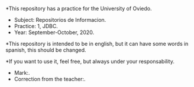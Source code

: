 *This repository has a practice for the University of Oviedo.

- Subject: Repositorios de Informacion.
- Practice: 1, JDBC.
- Year: September-October, 2020.

*This repository is intended to be in english, but it can have some words in spanish, this should be changed.


*If you want to use it, feel free, but always under your responsability.


- Mark:.
- Correction from the teacher:.
